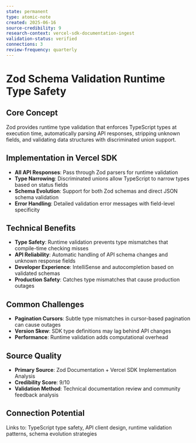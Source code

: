```yaml
---
state: permanent
type: atomic-note
created: 2025-06-16
source-credibility: 9
research-context: vercel-sdk-documentation-ingest
validation-status: verified
connections: 3
review-frequency: quarterly
---
```


# Zod Schema Validation Runtime Type Safety

## Core Concept

Zod provides runtime type validation that enforces TypeScript types at execution time, automatically parsing API responses, stripping unknown fields, and validating data structures with discriminated union support.

## Implementation in Vercel SDK

- **All API Responses**: Pass through Zod parsers for runtime validation
- **Type Narrowing**: Discriminated unions allow TypeScript to narrow types based on status fields
- **Schema Evolution**: Support for both Zod schemas and direct JSON schema validation
- **Error Handling**: Detailed validation error messages with field-level specificity

## Technical Benefits

- **Type Safety**: Runtime validation prevents type mismatches that compile-time checking misses
- **API Reliability**: Automatic handling of API schema changes and unknown response fields
- **Developer Experience**: IntelliSense and autocompletion based on validated schemas
- **Production Safety**: Catches type mismatches that cause production outages

## Common Challenges

- **Pagination Cursors**: Subtle type mismatches in cursor-based pagination can cause outages
- **Version Skew**: SDK type definitions may lag behind API changes
- **Performance**: Runtime validation adds computational overhead

## Source Quality

- **Primary Source**: Zod Documentation + Vercel SDK Implementation Analysis
- **Credibility Score**: 9/10
- **Validation Method**: Technical documentation review and community feedback analysis

## Connection Potential

Links to: TypeScript type safety, API client design, runtime validation patterns, schema evolution strategies